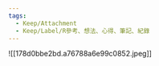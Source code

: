 ```yaml
---
tags:
  - Keep/Attachment
  - Keep/Label/R參考、想法、心得、筆記、紀錄
---
```



![[178d0bbe2bd.a76788a6e99c0852.jpeg]]